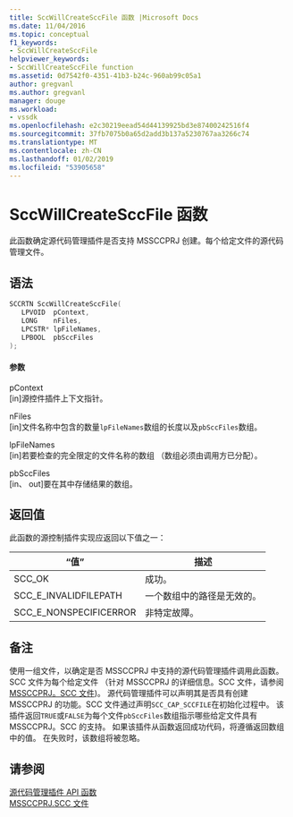 ```yaml
---
title: SccWillCreateSccFile 函数 |Microsoft Docs
ms.date: 11/04/2016
ms.topic: conceptual
f1_keywords:
- SccWillCreateSccFile
helpviewer_keywords:
- SccWillCreateSccFile function
ms.assetid: 0d7542f0-4351-41b3-b24c-960ab99c05a1
author: gregvanl
ms.author: gregvanl
manager: douge
ms.workload:
- vssdk
ms.openlocfilehash: e2c30219eead54d44139925bd3e87400242516f4
ms.sourcegitcommit: 37fb7075b0a65d2add3b137a5230767aa3266c74
ms.translationtype: MT
ms.contentlocale: zh-CN
ms.lasthandoff: 01/02/2019
ms.locfileid: "53905658"
---
```

# <a name="sccwillcreatesccfile-function"></a>SccWillCreateSccFile 函数
此函数确定源代码管理插件是否支持 MSSCCPRJ 创建。每个给定文件的源代码管理文件。  
  
## <a name="syntax"></a>语法  
  
```cpp  
SCCRTN SccWillCreateSccFile(  
   LPVOID  pContext,  
   LONG    nFiles,  
   LPCSTR* lpFileNames,  
   LPBOOL  pbSccFiles  
);  
```  
  
#### <a name="parameters"></a>参数  
 pContext  
 [in]源控件插件上下文指针。  
  
 nFiles  
 [in]文件名称中包含的数量`lpFileNames`数组的长度以及`pbSccFiles`数组。  
  
 lpFileNames  
 [in]若要检查的完全限定的文件名称的数组 （数组必须由调用方已分配）。  
  
 pbSccFiles  
 [in、 out]要在其中存储结果的数组。  
  
## <a name="return-value"></a>返回值  
 此函数的源控制插件实现应返回以下值之一：  
  
|“值”|描述|  
|-----------|-----------------|  
|SCC_OK|成功。|  
|SCC_E_INVALIDFILEPATH|一个数组中的路径是无效的。|  
|SCC_E_NONSPECIFICERROR|非特定故障。|  
  
## <a name="remarks"></a>备注  
 使用一组文件，以确定是否 MSSCCPRJ 中支持的源代码管理插件调用此函数。SCC 文件为每个给定文件 （针对 MSSCCPRJ 的详细信息。SCC 文件，请参阅[MSSCCPRJ。SCC 文件](../extensibility/mssccprj-scc-file.md))。 源代码管理插件可以声明其是否具有创建 MSSCCPRJ 的功能。SCC 文件通过声明`SCC_CAP_SCCFILE`在初始化过程中。 该插件返回`TRUE`或`FALSE`为每个文件`pbSccFiles`数组指示哪些给定文件具有 MSSCCPRJ。SCC 的支持。 如果该插件从函数返回成功代码，将遵循返回数组中的值。 在失败时，该数组将被忽略。  
  
## <a name="see-also"></a>请参阅  
 [源代码管理插件 API 函数](../extensibility/source-control-plug-in-api-functions.md)   
 [MSSCCPRJ.SCC 文件](../extensibility/mssccprj-scc-file.md)